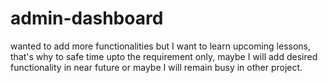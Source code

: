 # admin-dashboard

wanted to add more functionalities but I want to learn upcoming lessons, that's why to safe time upto the requirement only, maybe I will add desired functionality in near future or maybe I will remain busy in other project. 
